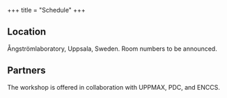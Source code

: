 +++
title = "Schedule"
+++

## Location

Ångströmlaboratory, Uppsala, Sweden. Room numbers to be announced.

## Partners

The workshop is offered in collaboration with UPPMAX, PDC, and ENCCS.

